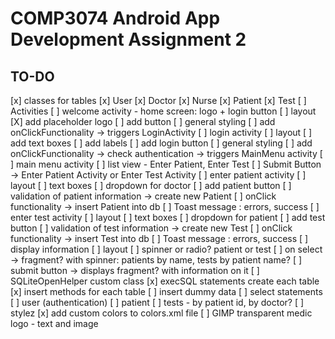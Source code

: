 # COMP3074 Android App Development Assignment 2
## TO-DO

[x] classes for tables
	[x] User
	[x] Doctor
	[x] Nurse
	[x] Patient
	[x] Test
[ ] Activities
	[ ] welcome activity - home screen: logo + login button
		[ ] layout
			[X] add placeholder logo
			[ ] add button
			[ ] general styling
		[ ] add onClickFunctionality -> triggers LoginActivity
	[ ] login activity
		[ ] layout
			[ ] add text boxes
			[ ] add labels
			[ ] add login button
			[ ] general styling
		[ ] add onClickFunctionality -> check authentication -> triggers MainMenu activity
	[ ] main menu activity
		[ ] list view - Enter Patient, Enter Test
		[ ] Submit Button -> Enter Patient Activity or Enter Test Activity
	[ ] enter patient activity
		[ ] layout
			[ ] text boxes
			[ ] dropdown for doctor
			[ ] add patient button
		[ ] validation of patient information -> create new Patient
		[ ] onClick functionality -> insert Patient into db
		[ ] Toast message : errors, success
	[ ] enter test activity
		[ ] layout
			[ ] text boxes
			[ ] dropdown for patient
			[ ] add test button
		[ ] validation of test information -> create new Test
		[ ] onClick functionality -> insert Test into db
		[ ] Toast message : errors, success
	[ ] display information
		[ ] layout
			[ ] spinner or radio? patient or test
			[ ] on select -> fragment? with spinner: patients by name, tests by patient name?
			[ ] submit button -> displays fragment? with information on it
[ ] SQLiteOpenHelper custom class
	[x] execSQL statements create each table
	[x] insert methods for each table
	[ ] insert dummy data
	[ ] select statements
		[ ] user (authentication)
		[ ] patient
		[ ] tests - by patient id, by doctor? 
[ ] stylez
	[x] add custom colors to colors.xml file
	[ ] GIMP transparent medic logo - text and image
